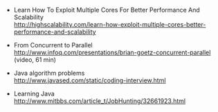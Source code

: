 * Learn How To Exploit Multiple Cores For Better Performance And Scalability
<br>http://highscalability.com/learn-how-exploit-multiple-cores-better-performance-and-scalability

* From Concurrent to Parallel
<br>http://www.infoq.com/presentations/brian-goetz-concurrent-parallel (video, 61 min)

* Java algorithm problems
<br>http://www.javased.com/static/coding-interview.html

* Learning Java
<br>http://www.mitbbs.com/article_t/JobHunting/32661923.html


